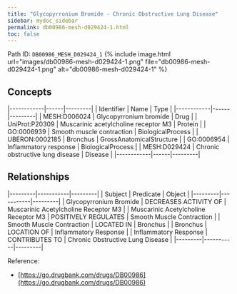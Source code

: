 ```yaml
---
title: "Glycopyrronium Bromide - Chronic Obstructive Lung Disease"
sidebar: mydoc_sidebar
permalink: db00986-mesh-d029424-1.html
toc: false 
---
```



Path ID: `DB00986_MESH_D029424_1`
{% include image.html url="images/db00986-mesh-d029424-1.png" file="db00986-mesh-d029424-1.png" alt="db00986-mesh-d029424-1" %}

## Concepts

|------------|------|---------|
| Identifier | Name | Type    |
|------------|------|---------|
| MESH:D006024 | Glycopyrronium bromide | Drug |
| UniProt:P20309 | Muscarinic acetylcholine receptor M3 | Protein |
| GO:0006939 | Smooth muscle contraction | BiologicalProcess |
| UBERON:0002185 | Bronchus | GrossAnatomicalStructure |
| GO:0006954 | Inflammatory response | BiologicalProcess |
| MESH:D029424 | Chronic obstructive lung disease | Disease |
|------------|------|---------|

## Relationships

|---------|-----------|---------|
| Subject | Predicate | Object  |
|---------|-----------|---------|
| Glycopyrronium Bromide | DECREASES ACTIVITY OF | Muscarinic Acetylcholine Receptor M3 |
| Muscarinic Acetylcholine Receptor M3 | POSITIVELY REGULATES | Smooth Muscle Contraction |
| Smooth Muscle Contraction | LOCATED IN | Bronchus |
| Bronchus | LOCATION OF | Inflammatory Response |
| Inflammatory Response | CONTRIBUTES TO | Chronic Obstructive Lung Disease |
|---------|-----------|---------|

Reference: 
  - [https://go.drugbank.com/drugs/DB00986](https://go.drugbank.com/drugs/DB00986)
